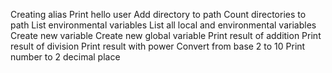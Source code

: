 Creating alias
Print hello user
Add directory to path
Count directories to path
List environmental variables
List all local and environmental variables
Create new variable
Create new global variable
Print result of addition
Print result of division
Print result with power
Convert from base 2 to 10
Print number to 2 decimal place
